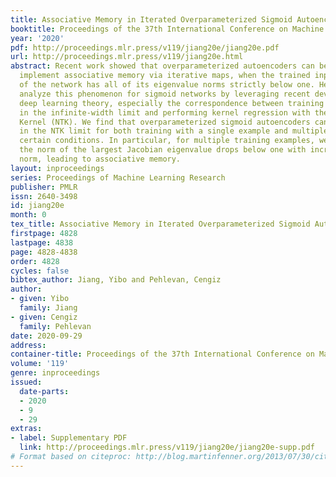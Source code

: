 ```yaml
---
title: Associative Memory in Iterated Overparameterized Sigmoid Autoencoders
booktitle: Proceedings of the 37th International Conference on Machine Learning
year: '2020'
pdf: http://proceedings.mlr.press/v119/jiang20e/jiang20e.pdf
url: http://proceedings.mlr.press/v119/jiang20e.html
abstract: Recent work showed that overparameterized autoencoders can be trained to
  implement associative memory via iterative maps, when the trained input-output Jacobian
  of the network has all of its eigenvalue norms strictly below one. Here, we theoretically
  analyze this phenomenon for sigmoid networks by leveraging recent developments in
  deep learning theory, especially the correspondence between training neural networks
  in the infinite-width limit and performing kernel regression with the Neural Tangent
  Kernel (NTK). We find that overparameterized sigmoid autoencoders can have attractors
  in the NTK limit for both training with a single example and multiple examples under
  certain conditions. In particular, for multiple training examples, we find that
  the norm of the largest Jacobian eigenvalue drops below one with increasing input
  norm, leading to associative memory.
layout: inproceedings
series: Proceedings of Machine Learning Research
publisher: PMLR
issn: 2640-3498
id: jiang20e
month: 0
tex_title: Associative Memory in Iterated Overparameterized Sigmoid Autoencoders
firstpage: 4828
lastpage: 4838
page: 4828-4838
order: 4828
cycles: false
bibtex_author: Jiang, Yibo and Pehlevan, Cengiz
author:
- given: Yibo
  family: Jiang
- given: Cengiz
  family: Pehlevan
date: 2020-09-29
address: 
container-title: Proceedings of the 37th International Conference on Machine Learning
volume: '119'
genre: inproceedings
issued:
  date-parts:
  - 2020
  - 9
  - 29
extras:
- label: Supplementary PDF
  link: http://proceedings.mlr.press/v119/jiang20e/jiang20e-supp.pdf
# Format based on citeproc: http://blog.martinfenner.org/2013/07/30/citeproc-yaml-for-bibliographies/
---
```

